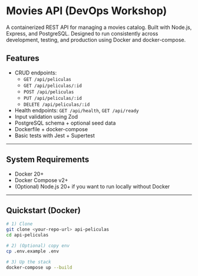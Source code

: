 # Movies API (DevOps Workshop)

A containerized REST API for managing a movies catalog. Built with Node.js, Express, and PostgreSQL. Designed to run consistently across development, testing, and production using Docker and docker-compose.

## Features

- CRUD endpoints:
  - `GET /api/peliculas`
  - `GET /api/peliculas/:id`
  - `POST /api/peliculas`
  - `PUT /api/peliculas/:id`
  - `DELETE /api/peliculas/:id`
- Health endpoints: `GET /api/health`, `GET /api/ready`
- Input validation using Zod
- PostgreSQL schema + optional seed data
- Dockerfile + docker-compose
- Basic tests with Jest + Supertest

---

## System Requirements

- Docker 20+
- Docker Compose v2+
- (Optional) Node.js 20+ if you want to run locally without Docker

---

## Quickstart (Docker)

```bash
# 1) Clone
git clone <your-repo-url> api-peliculas
cd api-peliculas

# 2) (Optional) copy env
cp .env.example .env

# 3) Up the stack
docker-compose up --build
```
